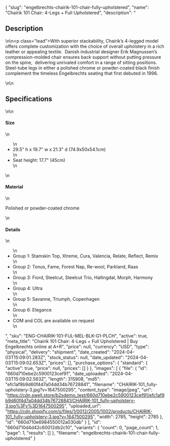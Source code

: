 {
  "slug": "engelbrechts-chairik-101-chair-fully-upholstered",
  "name": "Chairik 101 Chair: 4-Legs + Full Upholstered",
  "description": "<h2>Description</h2>\n<!-- split -->\n<p class=\"lead\">With superior stackability, Chairik’s 4-legged model offers complete customization with the choice of overall upholstery in a rich leather or appealing textile.  Danish industrial designer Erik Magnussen’s compression-molded chair ensures back support without putting pressure on the spine,  delivering unrivaled comfort in a range of sitting positions. Steel-tube legs in either a polished chrome or powder-coated black finish complement the timeless Engelbrechts seating that first debuted in 1996. </p>\n<!-- split -->\n<h2>Specifications</h2>\n<!-- split -->\n<h4>Size</h4>\n<ul>\n<li>29.5\" h x 19.7\" w x 21.3\" d (74.9x50x54.1cm)</li>\n<li>Seat height: 17.7\" (45cm)</li>\n</ul>\n<h4>Material</h4>\n<p>Polished or powder-coated chrome</p>\n<h4>Details</h4>\n<ul>\n<li>Group 1: Stamskin Top, Xtreme, Cura, Valencia, Relate, Reflect, Remix</li>\n<li>Group 2: Tonus, Fame, Forest Nap, Re-wool, Parkland, Raas </li>\n<li>Group 3: Fiord, Steelcut, Steelcut Trio, Hallingdal, Morph, Harmony</li>\n<li>Group 4: Ultra</li>\n<li>Group 5: Savanne, Triumph, Copenhagen</li>\n<li>Group 6: Elegance</li>\n<li>COM and COL are available on request</li>\n</ul>",
  "sku": "ENG-CHAIRIK-101-FUL-MEL-BLK-G1-PLCH",
  "active": true,
  "meta_title": "Chairik 101 Chair: 4-Legs + Full Upholstered | Buy Engelbrechts online at A+R",
  "price": null,
  "currency": "USD",
  "type": "physical",
  "delivery": "shipment",
  "date_created": "2024-04-03T15:09:01.283Z",
  "stock_status": null,
  "date_updated": "2024-04-03T15:09:02.653Z",
  "prices": [],
  "purchase_options": {
    "standard": {
      "active": true,
      "price": null,
      "prices": []
    }
  },
  "images": [
    {
      "file": {
        "id": "660d710ebe2c5900123cef91",
        "date_uploaded": "2024-04-03T15:09:02.563Z",
        "length": 315908,
        "md5": "efc1af9b9d60f4d7a04dd34b76728841",
        "filename": "CHAIRIK-101_fully-upholstery-3.jpg?v=1647500295",
        "content_type": "image/jpeg",
        "url": "https://cdn.swell.store/b2sdemo_test/660d710ebe2c5900123cef91/efc1af9b9d60f4d7a04dd34b76728841/CHAIRIK-101_fully-upholstery-3.jpg%3Fv%3D1647500295",
        "uploaded_url": "https://cdn.shopify.com/s/files/1/0012/2005/1002/products/CHAIRIK-101_fully-upholstery-3.jpg?v=1647500295",
        "width": 2785,
        "height": 2785
      },
      "id": "660d710e6984550012a030db"
    }
  ],
  "id": "660d710d4d42c60012db2c10",
  "variants": {
    "count": 0,
    "page_count": 1,
    "page": 1,
    "results": []
  },
  "filename": "engelbrechts-chairik-101-chair-fully-upholstered"
}
